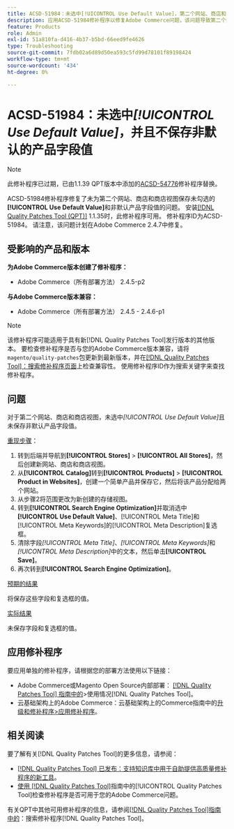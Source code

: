 ```yaml
---
title: ACSD-51984：未选中[!UICONTROL Use Default Value]，第二个网站、商店和商店视图不会保存非默认的产品字段值
description: 应用ACSD-51984修补程序以修复Adobe Commerce问题，该问题导致第二个网站、商店和商店视图未保存未勾选的[!UICONTROL Use Default Value]和非默认产品字段值。
feature: Products
role: Admin
exl-id: 51a810fa-d416-4b37-b5bd-66eed9fe4626
type: Troubleshooting
source-git-commit: 7fdb02a6d89d50ea593c5fd99d78101f89198424
workflow-type: tm+mt
source-wordcount: '434'
ht-degree: 0%

---
```


# ACSD-51984：未选中&#x200B;*[!UICONTROL Use Default Value]*，并且不保存非默认的产品字段值

>[!NOTE]
>
>此修补程序已过期，已由1.1.39 QPT版本中添加的[ACSD-54776](/help/tools/quality-patches-tool/patches-available-in-qpt/v1-1-39/acsd-54776-unchecked-used-default-value-and-non-default-product-field-values-are-not-saved.md)修补程序替换。

ACSD-51984修补程序修复了未为第二个网站、商店和商店视图保存未勾选的&#x200B;**[!UICONTROL Use Default Value]**&#x200B;和非默认产品字段值的问题。 安装[[!DNL Quality Patches Tool (QPT)]](https://experienceleague.adobe.com/en/docs/commerce-operations/tools/quality-patches-tool/quality-patches-tool-to-self-serve-quality-patches) 1.1.35时，此修补程序可用。 修补程序ID为ACSD-51984。 请注意，该问题计划在Adobe Commerce 2.4.7中修复。

## 受影响的产品和版本

**为Adobe Commerce版本创建了修补程序：**

* Adobe Commerce（所有部署方法） 2.4.5-p2

**与Adobe Commerce版本兼容：**

* Adobe Commerce（所有部署方法） 2.4.5 - 2.4.6-p1

>[!NOTE]
>
>该修补程序可能适用于具有新[!DNL Quality Patches Tool]发行版本的其他版本。 要检查修补程序是否与您的Adobe Commerce版本兼容，请将`magento/quality-patches`包更新到最新版本，并在[[!DNL Quality Patches Tool]：搜索修补程序页面](https://experienceleague.adobe.com/tools/commerce-quality-patches/index.html)上检查兼容性。 使用修补程序ID作为搜索关键字来查找修补程序。

## 问题

对于第二个网站、商店和商店视图，未选中&#x200B;*[!UICONTROL Use Default Value]*&#x200B;且未保存非默认产品字段值。

<u>重现步骤</u>：

1. 转到后端并导航到&#x200B;**[!UICONTROL Stores]** > **[!UICONTROL All Stores]**，然后创建新网站、商店和商店视图。
1. 从&#x200B;**[!UICONTROL Catalog]**&#x200B;转到&#x200B;**[!UICONTROL Products]** > **[!UICONTROL Product in Websites]**，创建一个简单产品并保存它，然后将该产品分配给两个网站。
1. 从步骤2将范围更改为新创建的存储视图。
1. 转到&#x200B;**[!UICONTROL Search Engine Optimization]**&#x200B;并取消选中&#x200B;**[!UICONTROL Use Default Value]**、[!UICONTROL Meta Title]和[!UICONTROL Meta Keywords]的[!UICONTROL Meta Description]复选框。
1. 清除字段&#x200B;*[!UICONTROL Meta Title]*、*[!UICONTROL Meta Keywords]*&#x200B;和&#x200B;*[!UICONTROL Meta Description]*&#x200B;中的文本，然后单击&#x200B;**[!UICONTROL Save]**。
1. 再次转到&#x200B;**[!UICONTROL Search Engine Optimization]**。

<u>预期的结果</u>

将保存这些字段和复选框的值。

<u>实际结果</u>

未保存字段和复选框的值。

## 应用修补程序

要应用单独的修补程序，请根据您的部署方法使用以下链接：

* Adobe Commerce或Magento Open Source内部部署： [[!DNL Quality Patches Tool] 指南中的](/help/tools/quality-patches-tool/usage.md)>使用情况[!DNL Quality Patches Tool]。
* 云基础架构上的Adobe Commerce：云基础架构上的Commerce指南中的[升级和修补程序>应用修补程序](https://experienceleague.adobe.com/docs/commerce-cloud-service/user-guide/develop/upgrade/apply-patches.html)。

## 相关阅读

要了解有关[!DNL Quality Patches Tool]的更多信息，请参阅：

* [[!DNL Quality Patches Tool] 已发布：支持知识库中用于自助提供高质量修补程序的新工具](https://experienceleague.adobe.com/en/docs/commerce-operations/tools/quality-patches-tool/quality-patches-tool-to-self-serve-quality-patches)。
* [使用 [!DNL Quality Patches Tool]](/help/tools/quality-patches-tool/patches-available-in-qpt/check-patch-for-magento-issue-with-magento-quality-patches.md)指南中的[!UICONTROL Quality Patches Tool]检查修补程序是否可用于您的Adobe Commerce问题。


有关QPT中其他可用修补程序的信息，请参阅[[!DNL Quality Patches Tool]指南中的](<https://experienceleague.adobe.com/tools/commerce-quality-patches/index.html>)：搜索修补程序[!DNL Quality Patches Tool]。
